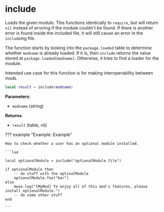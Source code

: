 # include
<div class="search_terms" style="display: none">include</div>

<!---
	This file is autogenerated. Do not edit this file manually. Your changes will be ignored.
	More information: https://github.com/MWSE/MWSE/tree/master/docs
-->

Loads the given module. This functions identically to `require`, but will return `nil` instead of erroring if the module couldn't be found. If there is another error is found inside the included file, it will still cause an error in the `include`ing file.

The function starts by looking into the `package.loaded` table to determine whether `modname` is already loaded. If it is, then `include` returns the value stored at `package.loaded[modname]`. Otherwise, it tries to find a loader for the module.

Intended use case for this function is for making interoperability between mods.

```lua
local result = include(modname)
```

**Parameters**:

* `modname` (string)

**Returns**:

* `result` (table, nil)

??? example "Example: Example"

	How to check whether a user has an optional module installed.

	```lua
	
	local optionalModule = include("optionalModule.file")
	
	if optionalModule then
		-- do stuff with the optinalModule
		optionalModule.foo("bar")
	else
		mwse.log("[MyMod] To enjoy all of this mod's features, please install optionalModule.")
		-- do some other stuff
	end

	```

